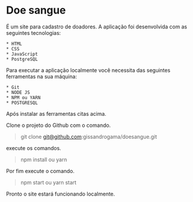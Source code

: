 # Doe sangue
É um site para cadastro de doadores.
A aplicação foi desenvolvida com as seguintes tecnologias:

    * HTML
    * CSS
    * JavaScript
    * PostgreSQL


Para executar a aplicação localmente você necessita das seguintes ferramentas na sua máquina:

    * Git
    * NODE JS
    * NPM ou YARN
    * POSTGRESQL


Após instalar as ferramentas citas acima.

Clone o projeto do Github com o comando.
    
> git clone git@github.com:gissandrogama/doesangue.git
        

execute os comandos.
    
> npm install ou yarn

Por fim execute o comando.
    
> npm start ou yarn start
    


Pronto o site estará funcionando localmente.